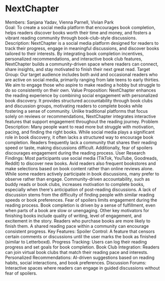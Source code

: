 # NextChapter
Members: Sanjana Yadav, Vienna Parnell, Vivian Park  
Goal: To create a social media platform that encourages book completion, helps readers discover books worth their time and money, and fosters a vibrant reading community through book-club-style discussions.
Description: NextChapter is a social media platform designed for readers to track their progress, engage in meaningful discussions, and discover books tailored to their interests. By integrating book completion incentives, personalized recommendations, and interactive book club features, NextChapter builds a community-driven space where readers can connect, share insights, and stay motivated to finish their next great read.
Target Group: Our target audience includes both avid and occasional readers who are active on social media, primarily ranging from late teens to early thirties. We aim to engage those who aspire to make reading a hobby but struggle to do so consistently on their own.
Value Proposition: NextChapter enhances the reading experience by combining social engagement with personalized book discovery. It provides structured accountability through book clubs and discussion groups, motivating readers to complete books while fostering a sense of community. Unlike traditional platforms that focus solely on reviews or recommendations, NextChapter integrates interactive features that support engagement throughout the reading journey.
Problem Description: Many people want to read more but struggle with motivation, pacing, and finding the right books. While social media plays a significant role in book discovery, it often lacks a structured way to encourage book completion. Readers frequently lack a community that shares their reading speed or taste, making discussions difficult. Additionally, fear of spoilers discourages engagement during the reading process.
User Research Findings: 
Most participants use social media (TikTok, YouTube, Goodreads, Reddit) to discover new books. Avid readers also frequent bookstores and make selections based on book content rather than online reviews alone.
While some readers actively participate in book discussions, many prefer to observe rather than engage.
Community-driven accountability, such as buddy reads or book clubs, increases motivation to complete books, especially when there's anticipation of post-reading discussions.
A lack of discussion stems from the difficulty of finding people with similar reading speeds or book preferences.
Fear of spoilers limits engagement during the reading process.
Book completion is driven by a sense of fulfillment, even when parts of a book are slow or unengaging.
Other key motivators for finishing books include quality of writing, level of engagement, and excitement in the story.
Readers who purchase books are more likely to finish them.
A shared reading pace within a community can encourage consistent progress.
Key Features:
Spoiler Control: A feature that censors certain comments or discussions until the user marks the book as finished (similar to Letterboxd).
Progress Tracking: Users can log their reading progress and set goals for book completion.
Book Club Integration: Readers can join virtual book clubs that match their reading pace and interests.
Personalized Recommendations: AI-driven suggestions based on reading habits, social interactions, and book preferences.
Discussion Forums: Interactive spaces where readers can engage in guided discussions without fear of spoilers.
